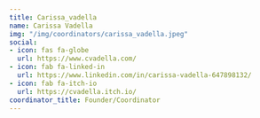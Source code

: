 ```yaml
---
title: Carissa_vadella
name: Carissa Vadella
img: "/img/coordinators/carissa_vadella.jpeg"
social:
- icon: fas fa-globe
  url: https://www.cvadella.com/
- icon: fab fa-linked-in
  url: https://www.linkedin.com/in/carissa-vadella-647898132/
- icon: fab fa-itch-io
  url: https://cvadella.itch.io/
coordinator_title: Founder/Coordinator
---
```



